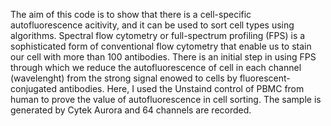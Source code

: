 The aim of this code is to show that there is a cell-specific autofluorescence acitivity, and it can be used to sort cell types using algorithms.
Spectral flow cytometry or full-spectrum profiling (FPS) is a sophisticated form of conventional flow cytometry that enable us to stain our cell with more than 100 antibodies.
There is an initial step in using FPS through which we reduce the autofluorescence of cell in each channel (wavelenght) from the strong signal enowed to cells by fluorescent-conjugated antibodies.
Here, I used the Unstaind control of PBMC from human to prove the value of autofluorescence in cell sorting. The sample is generated by Cytek Aurora and 64 channels are recorded.
